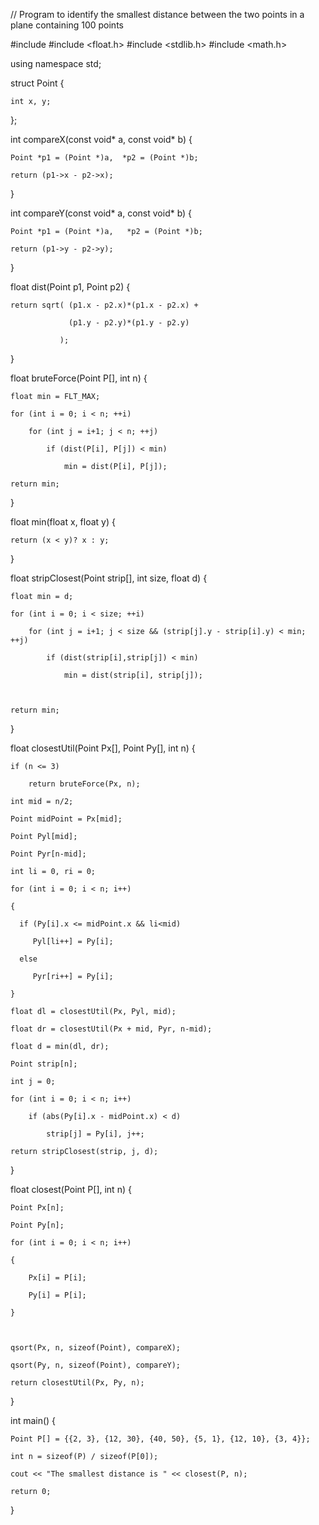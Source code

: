 // Program to identify the smallest distance between the two points in a plane containing 100 points

#include <iostream> 
#include <float.h> 
#include <stdlib.h> 
#include <math.h> 

using namespace std;

struct Point 
{ 

    int x, y; 
};  

int compareX(const void* a, const void* b) 
{ 

    Point *p1 = (Point *)a,  *p2 = (Point *)b; 

    return (p1->x - p2->x); 
} 

int compareY(const void* a, const void* b) 
{ 

    Point *p1 = (Point *)a,   *p2 = (Point *)b; 

    return (p1->y - p2->y); 
} 

float dist(Point p1, Point p2) 
{ 

    return sqrt( (p1.x - p2.x)*(p1.x - p2.x) + 

                 (p1.y - p2.y)*(p1.y - p2.y) 

               ); 
} 

float bruteForce(Point P[], int n) 
{ 

    float min = FLT_MAX; 

    for (int i = 0; i < n; ++i) 

        for (int j = i+1; j < n; ++j) 

            if (dist(P[i], P[j]) < min) 

                min = dist(P[i], P[j]); 

    return min; 
} 

float min(float x, float y) 
{ 

    return (x < y)? x : y; 
} 

float stripClosest(Point strip[], int size, float d) 
{ 

    float min = d; 

    for (int i = 0; i < size; ++i) 

        for (int j = i+1; j < size && (strip[j].y - strip[i].y) < min; ++j)

            if (dist(strip[i],strip[j]) < min) 

                min = dist(strip[i], strip[j]); 

  

    return min; 
} 

float closestUtil(Point Px[], Point Py[], int n) 
{ 

    if (n <= 3) 

        return bruteForce(Px, n); 

    int mid = n/2; 

    Point midPoint = Px[mid]; 

    Point Pyl[mid]; 

    Point Pyr[n-mid]; 

    int li = 0, ri = 0;  

    for (int i = 0; i < n; i++) 

    { 

      if (Py[i].x <= midPoint.x && li<mid) 

         Pyl[li++] = Py[i]; 

      else

         Pyr[ri++] = Py[i]; 

    } 

    float dl = closestUtil(Px, Pyl, mid); 

    float dr = closestUtil(Px + mid, Pyr, n-mid); 

    float d = min(dl, dr); 

    Point strip[n]; 

    int j = 0; 

    for (int i = 0; i < n; i++) 

        if (abs(Py[i].x - midPoint.x) < d) 

            strip[j] = Py[i], j++; 

    return stripClosest(strip, j, d); 
} 

float closest(Point P[], int n) 
{ 

    Point Px[n]; 

    Point Py[n]; 

    for (int i = 0; i < n; i++) 

    { 

        Px[i] = P[i]; 

        Py[i] = P[i]; 

    } 

  

    qsort(Px, n, sizeof(Point), compareX); 

    qsort(Py, n, sizeof(Point), compareY);  

    return closestUtil(Px, Py, n); 
} 

int main() 
{ 

    Point P[] = {{2, 3}, {12, 30}, {40, 50}, {5, 1}, {12, 10}, {3, 4}}; 

    int n = sizeof(P) / sizeof(P[0]); 

    cout << "The smallest distance is " << closest(P, n); 

    return 0; 
}
